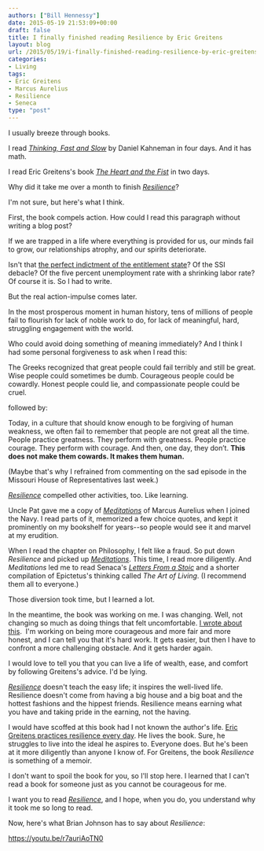 ```yaml
---
authors: ["Bill Hennessy"]
date: 2015-05-19 21:53:09+00:00
draft: false
title: I finally finished reading Resilience by Eric Greitens
layout: blog
url: /2015/05/19/i-finally-finished-reading-resilience-by-eric-greitens/
categories:
- Living
tags:
- Eric Greitens
- Marcus Aurelius
- Resilience
- Seneca
type: "post"
---
```


I usually breeze through books.

I read _[Thinking, Fast and Slow](https://amzn.to/1EYDWYB)_ by Daniel Kahneman in four days. And it has math.

I read Eric Greitens's book _[The Heart and the Fist](https://amzn.to/1B8WJyA)_ in two days.

Why did it take me over a month to finish _[Resilience](https://amzn.to/1B8WyU9)_?

I'm not sure, but here's what I think.

First, the book compels action. How could I read this paragraph without writing a blog post?



> 
  If we are trapped in a life where everything is provided for us, our minds fail to grow, our relationships atrophy, and our spirits deteriorate.




Isn't that [the perfect indictment of the entitlement state](https://hennessysview.com/2015/03/22/you-are-entitled-to-nothing/)? Of the SSI debacle? Of the five percent unemployment rate with a shrinking labor rate? Of course it is. So I had to write.

But the real action-impulse comes later.



> 
  In the most prosperous moment in human history, tens of millions of people fail to flourish for lack of noble work to do, for lack of meaningful, hard, struggling engagement with the world.




Who could avoid doing something of meaning immediately? And I think I had some personal forgiveness to ask when I read this:



> 
  The Greeks recognized that great people could fail terribly and still be great. Wise people could sometimes be dumb. Courageous people could be cowardly. Honest people could lie, and compassionate people could be cruel.




followed by:



> 
  Today, in a culture that should know enough to be forgiving of human weakness, we often fail to remember that people are not great all the time. People practice greatness. They perform with greatness. People practice courage. They perform with courage. And then, one day, they don’t. **This does not make them cowards. It makes them human.**




(Maybe that's why I refrained from commenting on the sad episode in the Missouri House of Representatives last week.)

_[Resilience](https://amzn.to/1B8WyU9)_ compelled other activities, too. Like learning.

Uncle Pat gave me a copy of _[Meditations](https://amzn.to/1Gl1JpS)_ of Marcus Aurelius when I joined the Navy. I read parts of it, memorized a few choice quotes, and kept it prominently on my bookshelf for years--so people would see it and marvel at my erudition.

When I read the chapter on Philosophy, I felt like a fraud. So put down _Resilience_ and picked up _[Meditations](https://amzn.to/1Gl1JpS)_. This time, I read more diligently. And _Meditations_ led me to read Senaca's _[Letters From a Stoic](https://amzn.to/1KgZhmR)_ and a shorter compilation of Epictetus's thinking called _The Art of Living_. (I recommend them all to everyone.)

Those diversion took time, but I learned a lot.

In the meantime, the book was working on me. I was changing. Well, not changing so much as doing things that felt uncomfortable. [I wrote about this](https://hennessysview.com/2015/03/26/i-am-coward/).  I'm working on being more courageous and more fair and more honest, and I can tell you that it's hard work. It gets easier, but then I have to confront a more challenging obstacle. And it gets harder again.

I would love to tell you that you can live a life of wealth, ease, and comfort by following Greitens's advice. I'd be lying.

_[Resilience](https://amzn.to/1B8WyU9)_ doesn't teach the easy life; it inspires the well-lived life. Resilience doesn't come from having a big house and a big boat and the hottest fashions and the hippest friends. Resilience means earning what you have and taking pride in the earning, not the having.

I would have scoffed at this book had I not known the author's life. [Eric Greitens practices resilience every day](https://hennessysview.com/2015/03/05/providence-and-hope-in-missouri/). He lives the book. Sure, he struggles to live into the ideal he aspires to. Everyone does. But he's been at it more diligently than anyone I know of. For Greitens, the book _Resilience_ is something of a memoir.

I don't want to spoil the book for you, so I'll stop here. I learned that I can't read a book for someone just as you cannot be courageous for me.

I want you to read _[Resilience](https://amzn.to/1B8WyU9)_, and I hope, when you do, you understand why it took me so long to read.

Now, here's what Brian Johnson has to say about _Resilience_:

https://youtu.be/r7auriAoTN0


